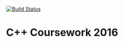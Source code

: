 [![Build Status](https://travis-ci.org/angular/angular.svg?branch=master)](https://travis-ci.org/angular/angular)

C++ Coursework 2016
===
